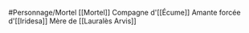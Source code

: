 #Personnage/Mortel [[Mortel]]
Compagne d'[[Écume]]
Amante forcée d'[[Iridesa]]
Mère de [[Lauralès Arvis]]